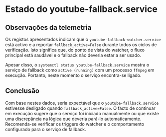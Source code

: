 # Estado do youtube-fallback.service

## Observações da telemetria

Os registos apresentados indicam que o `youtube-fallback-watcher.service` está activo e a reportar `fallback_active=False` durante todos os ciclos de verificação. Isto significa que, do ponto de vista do watcher, o fluxo principal está saudável e o fallback não deveria estar a ser usado.

Apesar disso, o `systemctl status youtube-fallback.service` mostra o serviço de fallback como `active (running)` com um processo `ffmpeg` em execução. Portanto, neste momento o serviço encontra-se ligado.

## Conclusão

Com base nestes dados, seria expectável que o `youtube-fallback.service` estivesse desligado quando `fallback_active=False`. O facto de continuar em execução sugere que o serviço foi iniciado manualmente ou que existe uma discrepância na lógica que deveria pará-lo automaticamente. Recomenda-se verificar os triggers do watcher e o comportamento configurado para o serviço de fallback.
